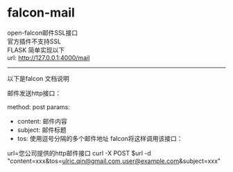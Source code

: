 # falcon-mail
open-falcon邮件SSL接口  
官方插件不支持SSL  
FLASK 简单实现以下  
url: http://127.0.0.1:4000/mail  


----
以下是falcon 文档说明  

邮件发送http接口：

method: post
params:
  - content: 邮件内容
  - subject: 邮件标题
  - tos: 使用逗号分隔的多个邮件地址
falcon将这样调用该接口：

url=您公司提供的http邮件接口
curl -X POST $url -d "content=xxx&tos=ulric.qin@gmail.com,user@example.com&subject=xxx"
